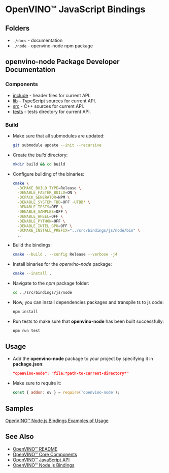 # OpenVINO™ JavaScript Bindings

## Folders

- `./docs` - documentation
- `./node` - openvino-node npm package

## openvino-node Package Developer Documentation

### Components

- [include](../node/include/) - header files for current API.
- [lib](../node/lib/) - TypeScript sources for current API.
- [src](../node/src/) - C++ sources for current API.
- [tests](../node/tests/) - tests directory for current API.

### Build

- Make sure that all submodules are updated:
  ```bash
  git submodule update --init --recursive
  ```
- Create the *build* directory:
  ```bash
  mkdir build && cd build
  ```
- Configure building of the binaries:
  ```bash
  cmake \
    -DCMAKE_BUILD_TYPE=Release \
    -DENABLE_FASTER_BUILD=ON \
    -DCPACK_GENERATOR=NPM \
    -DENABLE_SYSTEM_TBB=OFF -UTBB* \
    -DENABLE_TESTS=OFF \
    -DENABLE_SAMPLES=OFF \
    -DENABLE_WHEEL=OFF \
    -DENABLE_PYTHON=OFF \
    -DENABLE_INTEL_GPU=OFF \
    -DCMAKE_INSTALL_PREFIX="../src/bindings/js/node/bin" \
    ..
  ```
- Build the bindings:
  ```bash
  cmake --build . --config Release --verbose -j4
  ```
- Install binaries for the *openvino-node* package:
  ```bash
  cmake --install .
  ```
- Navigate to the *npm* package folder:
   ```bash
   cd ../src/bindings/js/node
   ```
- Now, you can install dependencies packages and transpile ts to js code:
  ```bash
  npm install
  ```
- Run tests to make sure that **openvino-node** has been built successfully:
  ```bash
  npm run test
  ```

## Usage

- Add the **openvino-node** package to your project by specifying it in **package.json**:
  ```json
  "openvino-node": "file:*path-to-current-directory*"
  ```
- Make sure to require it:
  ```js
  const { addon: ov } = require('openvino-node');
  ```

## Samples

[OpenVINO™ Node.js Bindings Examples of Usage](../../../../samples/js/node/README.md)

## See Also

* [OpenVINO™ README](../../../../README.md)
* [OpenVINO™ Core Components](../../../README.md)
* [OpenVINO™ JavaScript API](../README.md)
* [OpenVINO™ Node.js Bindings](../node/README.md)
